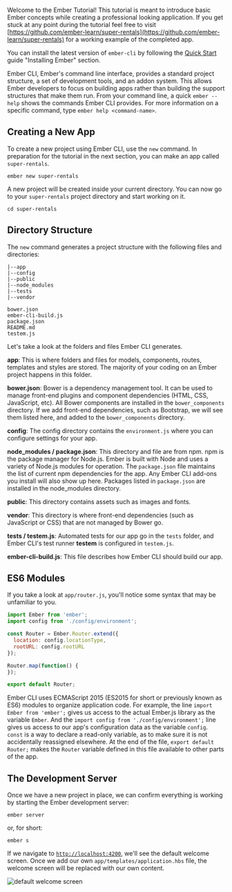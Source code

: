 Welcome to the Ember Tutorial!
This tutorial is meant to introduce basic Ember concepts while creating a professional looking application.
If you get stuck at any point during the tutorial feel free to visit [https://github.com/ember-learn/super-rentals](https://github.com/ember-learn/super-rentals) for a working example of the completed app.

You can install the latest version of `ember-cli` by following the [Quick Start](../getting-started/quick-start/#toc_install-ember) guide "Installing Ember" section.

Ember CLI, Ember's command line interface, provides a standard project
structure, a set of development tools, and an addon system.
This allows Ember developers to focus on building apps rather
than building the support structures that make them run.
From your command line, a quick `ember --help` shows
the commands Ember CLI provides. For more information on a specific command,
type `ember help <command-name>`.

## Creating a New App

To create a new project using Ember CLI, use the `new` command. In preparation
for the tutorial in the next section, you can make an app called `super-rentals`.

```shell
ember new super-rentals
```

A new project will be created inside your current directory. You can now go to
your `super-rentals` project directory and start working on it.

```shell
cd super-rentals
```

## Directory Structure

The `new` command generates a project structure with the following files and
directories:

```text
|--app
|--config
|--public
|--node_modules
|--tests
|--vendor

bower.json
ember-cli-build.js
package.json
README.md
testem.js
```

Let's take a look at the folders and files Ember CLI generates.

**app**: This is where folders and files for models, components, routes,
templates and styles are stored. The majority of your coding on an Ember
project happens in this folder.

**bower.json**: Bower is a dependency management tool.
It can be used to manage front-end plugins and component dependencies
(HTML, CSS, JavaScript, etc).  All Bower components are installed in the
`bower_components` directory. If we add front-end dependencies, such as 
Bootstrap, we will see them listed here, and added to the 
`bower_components` directory.

**config**: The config directory contains the `environment.js` where you can
configure settings for your app.

**node_modules / package.json**: This directory and file are from npm.
npm is the package manager for Node.js. Ember is built with Node and uses a
variety of Node.js modules for operation. The `package.json` file maintains the
list of current npm dependencies for the app.  Any Ember CLI
add-ons you install will also show up here. Packages listed in `package.json`
are installed in the node_modules directory.

**public**: This directory contains assets such as images and fonts.

**vendor**: This directory is where front-end dependencies (such as JavaScript
or CSS) that are not managed by Bower go.

**tests / testem.js**: Automated tests for our app go in the `tests` folder,
and Ember CLI's test runner **testem** is configured in `testem.js`.

**ember-cli-build.js**: This file describes how Ember CLI should build our app.

## ES6 Modules

If you take a look at `app/router.js`, you'll notice some syntax that may be
unfamiliar to you.

```app/router.js
import Ember from 'ember';
import config from './config/environment';

const Router = Ember.Router.extend({
  location: config.locationType,
  rootURL: config.rootURL
});

Router.map(function() {
});

export default Router;
```

Ember CLI uses ECMAScript 2015 (ES2015 for short or previously known as ES6) modules to organize application
code.
For example, the line `import Ember from 'ember';` gives us access to the actual
Ember.js library as the variable `Ember`. And the `import config from
'./config/environment';` line gives us access to our app's configuration data
as the variable `config`. `const` is a way to declare a read-only variable, 
as to make sure it is not accidentally reassigned elsewhere. At the end of the file,
`export default Router;` makes the `Router` variable defined in this file available 
to other parts of the app.


## The Development Server

Once we have a new project in place, we can confirm everything is working by
starting the Ember development server:

```shell
ember server
```

or, for short:

```shell
ember s
```

If we navigate to [`http://localhost:4200`](http://localhost:4200), we'll see the default welcome screen.
Once we add our own `app/templates/application.hbs` file, the welcome screen will be replaced with our own content.

![default welcome screen](../../images/ember-cli/default-welcome-page.png)
